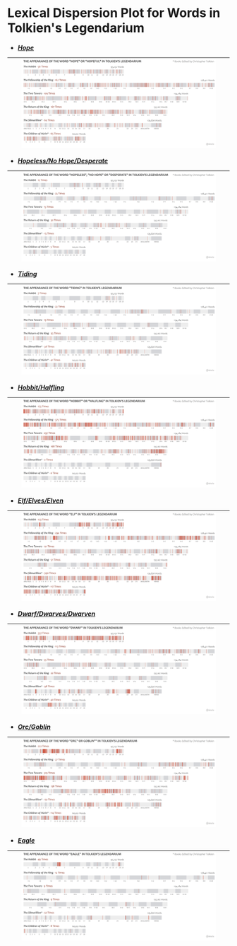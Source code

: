 # Lexical Dispersion Plot for Words in Tolkien's Legendarium

* ___<ins>Hope</ins>___

| <img src="Tolkien_files/figure-html/hope-1.png" width = 90%/> |
| ------ |


* ___<ins>Hopeless/No Hope/Desperate</ins>___

| <img src="Tolkien_files/figure-html/hopeless-1.png" width = 90%/> |
| ------ |


* ___<ins>Tiding</ins>___

| <img src="Tolkien_files/figure-html/tiding-1.png" width = 90%/> |
| ------ |


* ___<ins>Hobbit/Halfling</ins>___

| <img src="Tolkien_files/figure-html/hobbit-1.png" width = 90%/> |
| ------ |


* ___<ins>Elf/Elves/Elven</ins>___

| <img src="Tolkien_files/figure-html/elf-1.png" width = 90%/> |
| ------ |

* ___<ins>Dwarf/Dwarves/Dwarven</ins>___

| <img src="Tolkien_files/figure-html/dwarf-1.png" width = 90%/> |
| ------ |


* ___<ins>Orc/Goblin</ins>___

| <img src="Tolkien_files/figure-html/orc-1.png" width = 90%/> |
| ------ |

* ___<ins>Eagle</ins>___

| <img src="Tolkien_files/figure-html/eagle-1.png" width = 90%/> |
| ------ |

